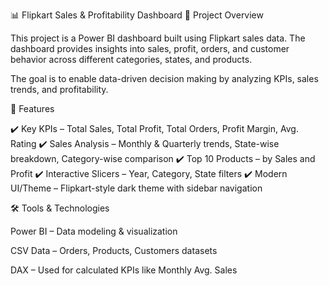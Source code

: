 📊 Flipkart Sales & Profitability Dashboard
📌 Project Overview

This project is a Power BI dashboard built using Flipkart sales data.
The dashboard provides insights into sales, profit, orders, and customer behavior across different categories, states, and products.

The goal is to enable data-driven decision making by analyzing KPIs, sales trends, and profitability.

🚀 Features

✔️ Key KPIs – Total Sales, Total Profit, Total Orders, Profit Margin, Avg. Rating
✔️ Sales Analysis – Monthly & Quarterly trends, State-wise breakdown, Category-wise comparison
✔️ Top 10 Products – by Sales and Profit
✔️ Interactive Slicers – Year, Category, State filters
✔️ Modern UI/Theme – Flipkart-style dark theme with sidebar navigation

🛠️ Tools & Technologies

Power BI – Data modeling & visualization

CSV Data – Orders, Products, Customers datasets

DAX – Used for calculated KPIs like Monthly Avg. Sales
